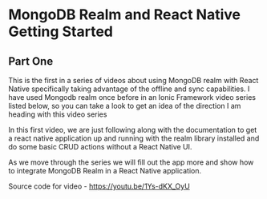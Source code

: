# MongoDB Realm and React Native Getting Started



## Part One
This is the first in a series of videos about using MongoDB realm with React Native specifically taking advantage of the offline and sync capabilities. I have used Mongodb realm once before in an Ionic Framework video series listed below, so you can take a look to get an idea of the direction I am heading with this video series

In this first video, we are just following along with the documentation to get a react native application up and running with the realm library installed and do some basic CRUD actions without a React Native UI.

As we move through the series we will fill out the app more and show how to integrate MongoDB Realm in a React Native application.


Source code for video - https://youtu.be/1Ys-dKX_OyU
